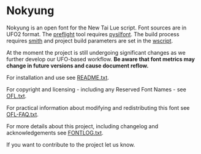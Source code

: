 # Nokyung

Nokyung is an open font for the New Tai Lue script. Font sources are in UFO2 format. The [preflight](preflight) tool requires [pysilfont](https://github.com/silnrsi/pysilfont). The build process requires [smith](https://github.com/silnrsi/smith) and project build parameters are set in the [wscript](wscript).

At the moment the project is still undergoing significant changes as we further develop our UFO-based workflow. **Be aware that font metrics may change in future versions and cause document reflow.**

For installation and use see [README.txt](README.txt).

For copyright and licensing - including any Reserved Font Names - see [OFL.txt](OFL.txt).

For practical information about modifying and redistributing this font see [OFL-FAQ.txt](OFL-FAQ.txt).

For more details about this project, including changelog and acknowledgements see [FONTLOG.txt](FONTLOG.txt).

If you want to contribute to the project let us know.
